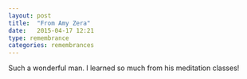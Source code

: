```yaml
---
layout: post
title:  "From Amy Zera"
date:   2015-04-17 12:21
type: remembrance
categories: remembrances
---
```


Such a wonderful man.  I learned so much from his meditation classes!
